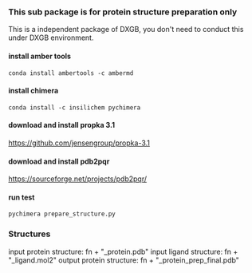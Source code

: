 ### This sub package is for protein structure preparation only 
This is a independent package of DXGB, you don't need to conduct this under DXGB environment. 
#### install amber tools 
```
conda install ambertools -c ambermd
```
#### install chimera
```
conda install -c insilichem pychimera
```
#### download and install propka 3.1
https://github.com/jensengroup/propka-3.1

#### download and install pdb2pqr
https://sourceforge.net/projects/pdb2pqr/

#### run test
```
pychimera prepare_structure.py
```
### Structures
input protein structure: fn + "_protein.pdb"
input ligand structure: fn + "_ligand.mol2"
output protein structure: fn + "_protein_prep_final.pdb"
